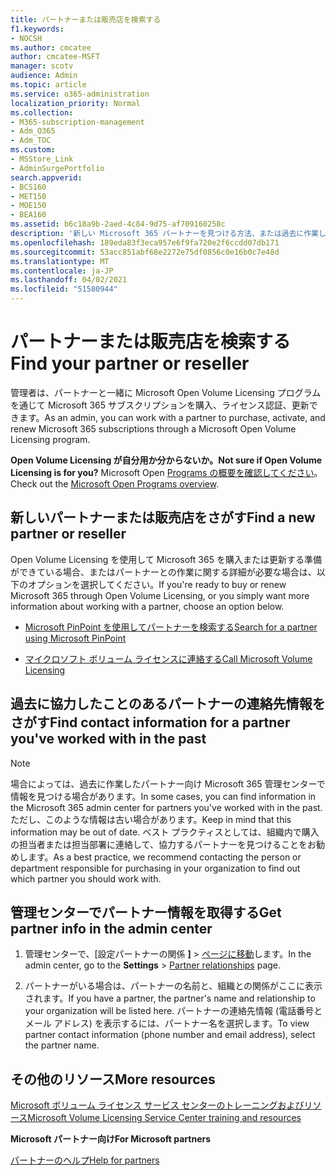 ```yaml
---
title: パートナーまたは販売店を検索する
f1.keywords:
- NOCSH
ms.author: cmcatee
author: cmcatee-MSFT
manager: scotv
audience: Admin
ms.topic: article
ms.service: o365-administration
localization_priority: Normal
ms.collection:
- M365-subscription-management
- Adm_O365
- Adm_TOC
ms.custom:
- MSStore_Link
- AdminSurgePortfolio
search.appverid:
- BCS160
- MET150
- MOE150
- BEA160
ms.assetid: b6c18a9b-2aed-4c84-9d75-af709160258c
description: '新しい Microsoft 365 パートナーを見つける方法、または過去に作業したパートナーの連絡先情報を取得する方法について説明します。 '
ms.openlocfilehash: 189eda83f3eca957e6f9fa720e2f6ccdd07db171
ms.sourcegitcommit: 53acc851abf68e2272e75df0856c0e16b0c7e48d
ms.translationtype: MT
ms.contentlocale: ja-JP
ms.lasthandoff: 04/02/2021
ms.locfileid: "51580944"
---
```

# <a name="find-your-partner-or-reseller"></a><span data-ttu-id="465b2-103">パートナーまたは販売店を検索する</span><span class="sxs-lookup"><span data-stu-id="465b2-103">Find your partner or reseller</span></span>

<span data-ttu-id="465b2-104">管理者は、パートナーと一緒に Microsoft Open Volume Licensing プログラムを通じて Microsoft 365 サブスクリプションを購入、ライセンス認証、更新できます。</span><span class="sxs-lookup"><span data-stu-id="465b2-104">As an admin, you can work with a partner to purchase, activate, and renew Microsoft 365 subscriptions through a Microsoft Open Volume Licensing program.</span></span> 
  
 <span data-ttu-id="465b2-105">**Open Volume Licensing が自分用か分からないか。**</span><span class="sxs-lookup"><span data-stu-id="465b2-105">**Not sure if Open Volume Licensing is for you?**</span></span> <span data-ttu-id="465b2-106">Microsoft Open [Programs の概要を確認してください](https://go.microsoft.com/fwlink/p/?LinkId=613298)。</span><span class="sxs-lookup"><span data-stu-id="465b2-106">Check out the [Microsoft Open Programs overview](https://go.microsoft.com/fwlink/p/?LinkId=613298).</span></span>
  
## <a name="find-a-new-partner-or-reseller"></a><span data-ttu-id="465b2-107">新しいパートナーまたは販売店をさがす</span><span class="sxs-lookup"><span data-stu-id="465b2-107">Find a new partner or reseller</span></span>

<span data-ttu-id="465b2-108">Open Volume Licensing を使用して Microsoft 365 を購入または更新する準備ができている場合、またはパートナーとの作業に関する詳細が必要な場合は、以下のオプションを選択してください。</span><span class="sxs-lookup"><span data-stu-id="465b2-108">If you're ready to buy or renew Microsoft 365 through Open Volume Licensing, or you simply want more information about working with a partner, choose an option below.</span></span> 
  
- [<span data-ttu-id="465b2-109">Microsoft PinPoint を使用してパートナーを検索する</span><span class="sxs-lookup"><span data-stu-id="465b2-109">Search for a partner using Microsoft PinPoint</span></span>](https://go.microsoft.com/fwlink/p/?LinkId=613304)
    
- [<span data-ttu-id="465b2-110">マイクロソフト ボリューム ライセンスに連絡する</span><span class="sxs-lookup"><span data-stu-id="465b2-110">Call Microsoft Volume Licensing</span></span>](https://go.microsoft.com/fwlink/p/?LinkId=613305)
    
## <a name="find-contact-information-for-a-partner-youve-worked-with-in-the-past"></a><span data-ttu-id="465b2-111">過去に協力したことのあるパートナーの連絡先情報をさがす</span><span class="sxs-lookup"><span data-stu-id="465b2-111">Find contact information for a partner you've worked with in the past</span></span>

> [!NOTE]
> <span data-ttu-id="465b2-112">場合によっては、過去に作業したパートナー向け Microsoft 365 管理センターで情報を見つける場合があります。</span><span class="sxs-lookup"><span data-stu-id="465b2-112">In some cases, you can find information in the Microsoft 365 admin center for partners you've worked with in the past.</span></span> <span data-ttu-id="465b2-113">ただし、このような情報は古い場合があります。</span><span class="sxs-lookup"><span data-stu-id="465b2-113">Keep in mind that this information may be out of date.</span></span> <span data-ttu-id="465b2-114">ベスト プラクティスとしては、組織内で購入の担当者または担当部署に連絡して、協力するパートナーを見つけることをお勧めします。</span><span class="sxs-lookup"><span data-stu-id="465b2-114">As a best practice, we recommend contacting the person or department responsible for purchasing in your organization to find out which partner you should work with.</span></span> 
  
## <a name="get-partner-info-in-the-admin-center"></a><span data-ttu-id="465b2-115">管理センターでパートナー情報を取得する</span><span class="sxs-lookup"><span data-stu-id="465b2-115">Get partner info in the admin center</span></span>

1. <span data-ttu-id="465b2-116">管理センターで、[設定パートナーの関係 **]**  >  <a href="https://go.microsoft.com/fwlink/p/?linkid=2074649" target="_blank">ページに移動</a>します。</span><span class="sxs-lookup"><span data-stu-id="465b2-116">In the admin center, go to the **Settings** > <a href="https://go.microsoft.com/fwlink/p/?linkid=2074649" target="_blank">Partner relationships</a> page.</span></span>
  
2. <span data-ttu-id="465b2-117">パートナーがいる場合は、パートナーの名前と、組織との関係がここに表示されます。</span><span class="sxs-lookup"><span data-stu-id="465b2-117">If you have a partner, the partner's name and relationship to your organization will be listed here.</span></span> <span data-ttu-id="465b2-118">パートナーの連絡先情報 (電話番号とメール アドレス) を表示するには、パートナー名を選択します。</span><span class="sxs-lookup"><span data-stu-id="465b2-118">To view partner contact information (phone number and email address), select the partner name.</span></span>
    
## <a name="more-resources"></a><span data-ttu-id="465b2-119">その他のリソース</span><span class="sxs-lookup"><span data-stu-id="465b2-119">More resources</span></span>

[<span data-ttu-id="465b2-120">Microsoft ボリューム ライセンス サービス センターのトレーニングおよびリソース</span><span class="sxs-lookup"><span data-stu-id="465b2-120">Microsoft Volume Licensing Service Center training and resources</span></span>](https://go.microsoft.com/fwlink/?LinkId=613306)
  
 <span data-ttu-id="465b2-121">**Microsoft パートナー向け**</span><span class="sxs-lookup"><span data-stu-id="465b2-121">**For Microsoft partners**</span></span>
  
[<span data-ttu-id="465b2-122">パートナーのヘルプ</span><span class="sxs-lookup"><span data-stu-id="465b2-122">Help for partners</span></span>](https://support.microsoft.com/office/ae811622-b838-4f62-b7e9-659627374963)
  

